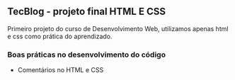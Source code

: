 <h2>TecBlog - projeto final HTML E CSS</h2>
<p>Primeiro projeto do curso de Desenvolvimento Web, utilizamos apenas html e css como prática do aprendizado.</p>

<h3>Boas práticas no desenvolvimento do código</h3>
<ul>
  <li>Comentários no HTML e CSS</li>
</ul>

